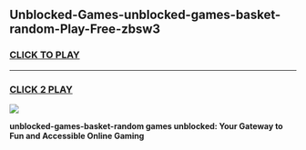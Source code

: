 
## Unblocked-Games-unblocked-games-basket-random-Play-Free-zbsw3
<h3>
<a href="https://premium76.site?title=unblocked-games-basket-random&ref=20M">CLICK TO PLAY</a></h3>
<hr>

<h3>
<a href="https://premium76.site?title=unblocked-games-basket-random&ref=20M">CLICK 2 PLAY</a>
  
</h3>

<a href="https://premium76.site?title=unblocked-games-basket-random&ref=19M"><img src="https://clearcache.store/games.png"></a>


**unblocked-games-basket-random games unblocked: Your Gateway to Fun and Accessible Online Gaming**

